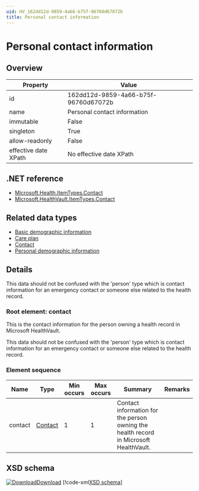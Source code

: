```yaml
---
uid: HV_162dd12d-9859-4a66-b75f-96760d67072b
title: Personal contact information
---
```


# Personal contact information

## Overview

Property|Value
---|---
id|162dd12d-9859-4a66-b75f-96760d67072b
name|Personal contact information
immutable|False
singleton|True
allow-readonly|False
effective date XPath|No effective date XPath

## .NET reference
- [Microsoft.Health.ItemTypes.Contact](https://docs.microsoft.com/dotnet/api/microsoft.health.itemtypes.contact)
- [Microsoft.HealthVault.ItemTypes.Contact](https://docs.microsoft.com/dotnet/api/microsoft.healthvault.itemtypes.contact)

## Related data types

- [Basic demographic information](xref:HV_3b3e6b16-eb69-483c-8d7e-dfe116ae6092)
- [Care plan](xref:HV_415c95e0-0533-4d9c-ac73-91dc5031186c)
- [Contact](xref:HV_25c94a9f-9d3d-4576-96dc-6791178a8143)
- [Personal demographic information](xref:HV_92ba621e-66b3-4a01-bd73-74844aed4f5b)

## Details
This data should not be confused with the 'person' type which is contact information for an emergency contact or someone else related to the health record.

<a name='contact'></a>

### Root element: contact

This is the contact information for the person owning a health record in Microsoft HealthVault.

This data should not be confused with the 'person' type which is contact information for an emergency contact or someone else related to the health record.

### Element sequence

Name|Type|Min occurs|Max occurs|Summary|Remarks
---|---|---|---|---|---
contact|[Contact](xref:HV_25c94a9f-9d3d-4576-96dc-6791178a8143)|1|1|Contact information for the person owning the health record in Microsoft HealthVault.|

## XSD schema
[![Download](/healthvault/images/download.png)Download](../xsd/contact.xsd)
[!code-xml[XSD schema](../xsd/contact.xsd)]
